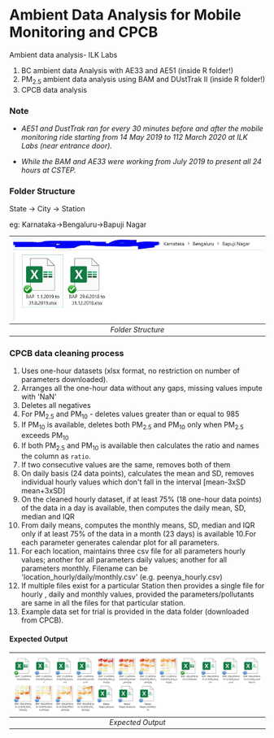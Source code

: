 # Ambient Data Analysis for Mobile Monitoring and CPCB


Ambient data analysis- ILK Labs

1. BC ambient data Analysis with AE33 and AE51 (inside R folder!)
2. PM<sub>2.5</sub> ambient data analysis using BAM and DUstTrak II (inside R folder!)
3. CPCB data analysis

### Note

- _AE51 and DustTrak ran for every 30 minutes before and after the mobile monitoring ride starting from 14 May 2019 to 112 March 2020 at ILK Labs (near entrance door)._

- _While the BAM and AE33 were working from July 2019 to present all 24 hours at CSTEP._

### Folder Structure

State -> City -> Station

eg: Karnataka->Bengaluru->Bapuji Nagar

| ![\Uncorrected{fig: `DT8530_PM2.5`}](Image1.JPG) | 
|:--:| 
| *Folder Structure* |

### CPCB data cleaning process

1.	Uses one-hour datasets (xlsx format, no restriction on number of parameters downloaded).
2.	Arranges all the one-hour data without any gaps, missing values impute with 'NaN'
3.	Deletes all negatives
4.	For PM<sub>2.5</sub>  and PM<sub>10</sub>  - deletes values greater than or equal to 985
5.	If PM<sub>10</sub>  is available, deletes both PM<sub>2.5</sub>  and PM<sub>10</sub>  only when PM<sub>2.5</sub>  exceeds PM<sub>10</sub> 
7. If both PM<sub>2.5</sub> and PM<sub>10</sub> is available then calculates the ratio and names the column as `ratio`.
6.	If two consecutive values are the same, removes both of them
7.	On daily basis (24 data points), calculates the mean and SD, removes individual hourly values which don't fall in the interval [mean-3xSD  mean+3xSD]
8.	On the cleaned hourly dataset, if at least 75% (18 one-hour data points) of the data in a day is available, then computes the daily mean, SD, median and IQR
9.	From daily means, computes the monthly means, SD, median and IQR only if at least 75% of the data in a month (23 days) is available
10.For each parameter generates calendar plot for all parameters.
11.	For each location, maintains three csv file for all parameters hourly values; another for all parameters daily values; another for all parameters monthly. Filename can be 'location_hourly/daily/monthly.csv' (e.g. peenya_hourly.csv)
12. If multiple files exist for a particular Station then provides a single file for hourly , daily and monthly values, provided the parameters/pollutants are same in all the files for that particular station.
13. Example data set for trial is provided in the data folder (downloaded from CPCB).

#### Expected Output

| ![\Uncorrected{fig: `DT8530_PM2.5`}](Image2.JPG) | 
|:--:| 
| *Expected Output* |
